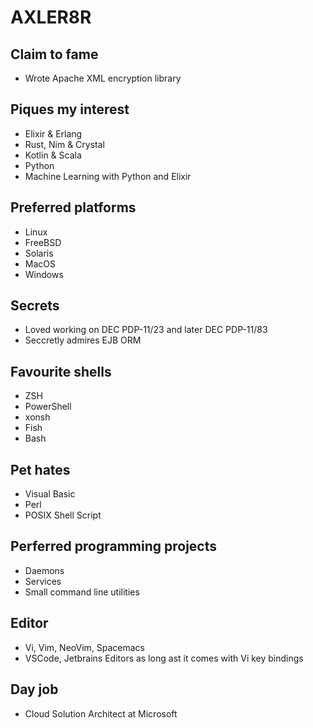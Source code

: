 # AXLER8R


## Claim to fame
* Wrote Apache XML encryption library


## Piques my interest
* Elixir & Erlang
* Rust, Nim & Crystal
* Kotlin & Scala
* Python
* Machine Learning with Python and Elixir


## Preferred platforms
* Linux
* FreeBSD
* Solaris
* MacOS
* Windows


## Secrets
* Loved working on DEC PDP-11/23 and later DEC PDP-11/83
* Seccretly admires EJB ORM


## Favourite shells
* ZSH
* PowerShell
* xonsh
* Fish
* Bash


## Pet hates
* Visual Basic
* Perl
* POSIX Shell Script


## Perferred programming projects
* Daemons
* Services
* Small command line utilities


## Editor
* Vi, Vim, NeoVim, Spacemacs
* VSCode, Jetbrains Editors as long ast it comes with Vi key bindings


## Day job
* Cloud Solution Architect at Microsoft
